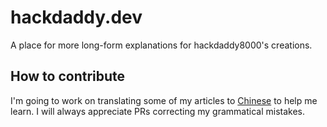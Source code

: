 # hackdaddy.dev

A place for more long-form explanations for hackdaddy8000's creations.

## How to contribute

I'm going to work on translating some of my articles to [Chinese](https://hackdaddy.dev/zh/) to help me learn. I will always appreciate PRs correcting my grammatical mistakes.
